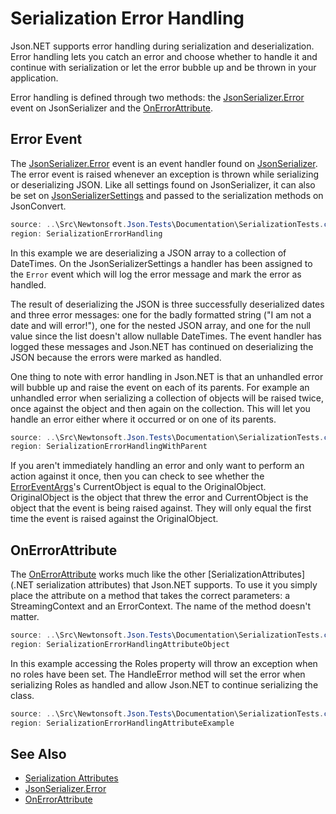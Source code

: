 ﻿# Serialization Error Handling

Json.NET supports error handling during serialization and deserialization. Error handling lets you catch an error and choose whether to handle it and continue with serialization or let the error bubble up and be thrown in your application.

Error handling is defined through two methods: the [JsonSerializer.Error](/API/newtonsoft/json/jsonserializer/#event-error) event on JsonSerializer and the [OnErrorAttribute](/API/newtonsoft/json/serialization/onerrorattribute/).

## Error Event

The [JsonSerializer.Error](/API/newtonsoft/json/jsonserializer/#event-error) event is an event handler found on [JsonSerializer](/API/newtonsoft/json/jsonserializer/). The error event is raised whenever an exception is thrown while serializing or deserializing JSON. Like all settings found on JsonSerializer, it can also be set on [JsonSerializerSettings](/API/newtonsoft/json/jsonserializersettings/) and passed to the serialization methods on JsonConvert.

```csharp Serialization Error Handling
source: ..\Src\Newtonsoft.Json.Tests\Documentation\SerializationTests.cs
region: SerializationErrorHandling
```

In this example we are deserializing a JSON array to a collection of DateTimes. On the JsonSerializerSettings a handler has been assigned to the `Error` event which will log the error message and mark the error as handled.

The result of deserializing the JSON is three successfully deserialized dates and three error messages: one for the badly formatted string ("I am not a date and will error!"), one for the nested JSON array, and one for the null value since the list doesn't allow nullable DateTimes. The event handler has logged these messages and Json.NET has continued on deserializing the JSON because the errors were marked as handled.

One thing to note with error handling in Json.NET is that an unhandled error will bubble up and raise the event on each of its parents. For example an unhandled error when serializing a collection of objects will be raised twice, once against the object and then again on the collection. This will let you handle an error either where it occurred or on one of its parents.

```csharp Parent Error Handling
source: ..\Src\Newtonsoft.Json.Tests\Documentation\SerializationTests.cs
region: SerializationErrorHandlingWithParent
``` 

If you aren't immediately handling an error and only want to perform an action against it once, then you can check to see whether the [ErrorEventArgs](/API/newtonsoft/json/serialization/erroreventargs/)'s CurrentObject is equal to the OriginalObject. OriginalObject is the object that threw the error and CurrentObject is the object that the event is being raised against. They will only equal the first time the event is raised against the OriginalObject.

## OnErrorAttribute

The [OnErrorAttribute](/API/newtonsoft/json/serialization/onerrorattribute/) works much like the other [SerializationAttributes](.NET serialization attributes) that Json.NET supports. To use it you simply place the attribute on a method that takes the correct parameters: a StreamingContext and an ErrorContext. The name of the method doesn't matter.

```csharp Serialization Error Handling Attribute
source: ..\Src\Newtonsoft.Json.Tests\Documentation\SerializationTests.cs
region: SerializationErrorHandlingAttributeObject
```

In this example accessing the Roles property will throw an
exception when no roles have been set. The HandleError method will set
the error when serializing Roles as handled and allow Json.NET to
continue serializing the class.

```csharp Serialization Error Handling Example
source: ..\Src\Newtonsoft.Json.Tests\Documentation\SerializationTests.cs
region: SerializationErrorHandlingAttributeExample
```

## See Also

- [Serialization Attributes](SerializationAttributes.md)
- [JsonSerializer.Error](/API/newtonsoft/json/jsonserializer/#event-error)
- [OnErrorAttribute](/API/newtonsoft/json/serialization/onerrorattribute/)